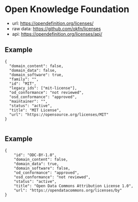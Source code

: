 # Open Knowledge Foundation
* url: https://opendefinition.org/licenses/
* raw data: https://github.com/okfn/licenses
* api: https://opendefinition.org/licenses/api/


<!-- .slide: data-background-iframe="https://opendefinition.org/licenses/" data-background-interactive="true" data-preload="false" -->


## Example
```
{
  "domain_content": false,
  "domain_data": false,
  "domain_software": true,
  "family": "",
  "id": "MIT",
  "legacy_ids": ["mit-license"],
  "od_conformance": "not reviewed",
  "osd_conformance": "approved",
  "maintainer": "",
  "status": "active",
  "title": "MIT License",
  "url": "https://opensource.org/licenses/MIT"
}


```
## Example
```
{
    "id": "ODC-BY-1.0", 
    "domain_content": false, 
    "domain_data": true, 
    "domain_software": false, 
    "od_conformance": "approved", 
    "osd_conformance": "not reviewed", 
    "status": "active", 
    "title": "Open Data Commons Attribution License 1.0", 
    "url": "https://opendatacommons.org/licenses/by"
}
```